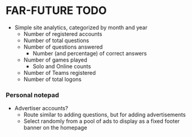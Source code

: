 # FAR-FUTURE TODO

-   Simple site analytics, categorized by month and year
    -   Number of registered accounts
    -   Number of total questions
    -   Number of questions answered
        -   Number (and percentage) of correct answers
    -   Number of games played
        -   Solo and Online counts
    -   Number of Teams registered
    -   Number of total logons

### Personal notepad

-   Advertiser accounts?
    -   Route similar to adding questions, but for adding advertisements
    -   Select randomly from a pool of ads to display as a fixed footer banner on the homepage
